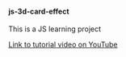 #### js-3d-card-effect
This is a JS learning project

[Link to tutorial video on YouTube](https://www.youtube.com/watch?v=XK7T3mY1V-w&list=WL&index=7)
